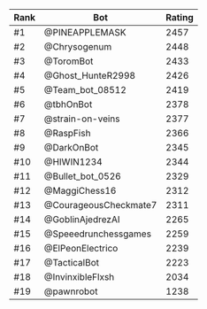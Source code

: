 Rank|Bot|Rating
---|---|---
#1|@PINEAPPLEMASK|2457
#2|@Chrysogenum|2448
#3|@ToromBot|2433
#4|@Ghost_HunteR2998|2426
#5|@Team_bot_08512|2419
#6|@tbhOnBot|2378
#7|@strain-on-veins|2377
#8|@RaspFish|2366
#9|@DarkOnBot|2345
#10|@HIWIN1234|2344
#11|@Bullet_bot_0526|2329
#12|@MaggiChess16|2312
#13|@CourageousCheckmate7|2311
#14|@GoblinAjedrezAI|2265
#15|@Speeedrunchessgames|2259
#16|@ElPeonElectrico|2239
#17|@TacticalBot|2223
#18|@InvinxibleFlxsh|2034
#19|@pawnrobot|1238

